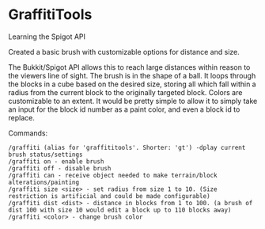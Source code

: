 # GraffitiTools
Learning the Spigot API

Created a basic brush with customizable options for distance and size.

The Bukkit/Spigot API allows this to reach large distances within reason to the viewers line of sight. The brush is in the shape of a ball. It loops through the blocks in a cube based on the desired size, storing all which fall within a radius from the current block to the originally targeted block. Colors are customizable to an extent. It would be pretty simple to allow it to simply take an input for the block id number as a paint color, and even a block id to replace.

Commands:
```
/graffiti (alias for 'graffititools'. Shorter: 'gt') -dplay current brush status/settings
/graffiti on - enable brush
/graffiti off - disable brush
/graffiti can - receive object needed to make terrain/block alterations/painting
/graffiti size <size> - set radius from size 1 to 10. (Size restriction is artificial and could be made configurable)
/graffiti dist <dist> - distance in blocks from 1 to 100. (a brush of dist 100 with size 10 would edit a block up to 110 blocks away)
/graffiti <color> - change brush color
```
